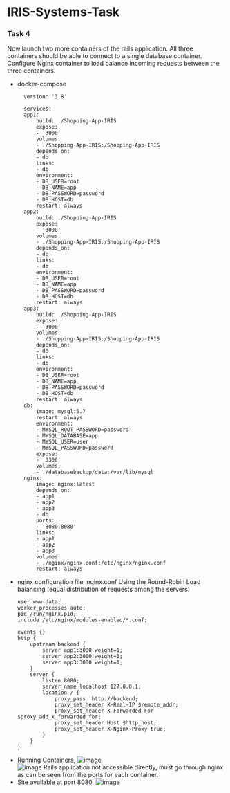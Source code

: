 # IRIS-Systems-Task

### Task 4
Now launch two more containers of the rails application. All three containers should be able to connect to a single database container. Configure Nginx container to load balance incoming requests between the three containers.

- docker-compose
  ```
    version: '3.8'

    services:
    app1:
        build: ./Shopping-App-IRIS
        expose:
        - '3000'
        volumes:
        - ./Shopping-App-IRIS:/Shopping-App-IRIS
        depends_on:
        - db
        links:
        - db
        environment:
        - DB_USER=root
        - DB_NAME=app
        - DB_PASSWORD=password
        - DB_HOST=db
        restart: always
    app2:
        build: ./Shopping-App-IRIS
        expose:
        - '3000'
        volumes:
        - ./Shopping-App-IRIS:/Shopping-App-IRIS
        depends_on:
        - db
        links:
        - db
        environment:
        - DB_USER=root
        - DB_NAME=app
        - DB_PASSWORD=password
        - DB_HOST=db
        restart: always
    app3:
        build: ./Shopping-App-IRIS
        expose:
        - '3000'
        volumes:
        - ./Shopping-App-IRIS:/Shopping-App-IRIS
        depends_on:
        - db
        links:
        - db
        environment:
        - DB_USER=root
        - DB_NAME=app
        - DB_PASSWORD=password
        - DB_HOST=db
        restart: always
    db:
        image: mysql:5.7
        restart: always
        environment:
        - MYSQL_ROOT_PASSWORD=password
        - MYSQL_DATABASE=app
        - MYSQL_USER=user
        - MYSQL_PASSWORD=password
        expose:
        - '3306'
        volumes:
        - ./databasebackup/data:/var/lib/mysql
    nginx:
        image: nginx:latest
        depends_on:
        - app1
        - app2
        - app3
        - db
        ports:
        - '8080:8080'
        links:
        - app1
        - app2
        - app3
        volumes:
        - ./nginx/nginx.conf:/etc/nginx/nginx.conf
        restart: always  
    ```
- nginx configuration file, nginx.conf
    Using the Round-Robin Load balancing (equal distribution of requests among the servers)
    ```
    user www-data;
    worker_processes auto;
    pid /run/nginx.pid;
    include /etc/nginx/modules-enabled/*.conf;

    events {}
    http {
        upstream backend {
            server app1:3000 weight=1;
            server app2:3000 weight=1;
            server app3:3000 weight=1;
        }
        server {
            listen 8080;
            server_name localhost 127.0.0.1;
            location / {
                proxy_pass  http://backend;
                proxy_set_header X-Real-IP $remote_addr;
                proxy_set_header X-Forwarded-For $proxy_add_x_forwarded_for;
                proxy_set_header Host $http_host;
                proxy_set_header X-NginX-Proxy true;
            }
        }
    }
    ```
- Running Containers,
  ![image](https://user-images.githubusercontent.com/76653568/172460224-4f4805f9-8ae4-4bb9-a948-75b560b26e39.png)<br>
  ![image](https://user-images.githubusercontent.com/76653568/172459911-2f50830a-7a5d-4d2d-b9e5-1d96e9381fa9.png)
  Rails application not accessible directly, must go through nginx as can be seen from the ports for each container.
- Site available at port 8080,
  ![image](https://user-images.githubusercontent.com/76653568/172460315-0f966092-13c0-464b-96cf-33d32f9bfaac.png)

 
